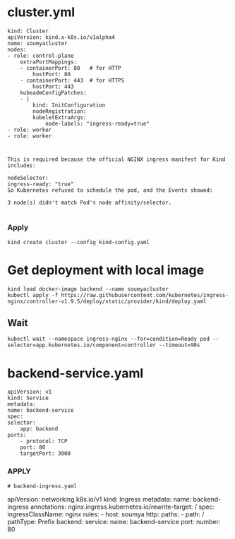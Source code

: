 # cluster.yml
    kind: Cluster
    apiVersion: kind.x-k8s.io/v1alpha4
    name: soumyacluster
    nodes:
    - role: control-plane
        extraPortMappings:
        - containerPort: 80   # for HTTP
            hostPort: 80
        - containerPort: 443  # for HTTPS
            hostPort: 443
        kubeadmConfigPatches:
        - |
            kind: InitConfiguration
            nodeRegistration:
            kubeletExtraArgs:
                node-labels: "ingress-ready=true"
    - role: worker
    - role: worker
#
    This is required because the official NGINX ingress manifest for Kind includes:

    nodeSelector:
    ingress-ready: "true"
    So Kubernetes refused to schedule the pod, and the Events showed:

    3 node(s) didn't match Pod's node affinity/selector.
#




### Apply
    kind create cluster --config kind-config.yaml
# Get deployment with local image
    kind load docker-image backend --name soumyacluster
    kubectl apply -f https://raw.githubusercontent.com/kubernetes/ingress-nginx/controller-v1.9.5/deploy/static/provider/kind/deploy.yaml
## Wait 
    kubectl wait --namespace ingress-nginx --for=condition=Ready pod --selector=app.kubernetes.io/component=controller --timeout=90s


# backend-service.yaml
    apiVersion: v1
    kind: Service
    metadata:
    name: backend-service
    spec:
    selector:
        app: backend
    ports:
        - protocol: TCP
        port: 80
        targetPort: 3000

### APPLY
    # backend-ingress.yaml
apiVersion: networking.k8s.io/v1
kind: Ingress
metadata:
  name: backend-ingress
  annotations:
    nginx.ingress.kubernetes.io/rewrite-target: /
spec:
  ingressClassName: nginx
  rules:
    - host: soumya
      http:
        paths:
          - path: /
            pathType: Prefix
            backend:
              service:
                name: backend-service
                port:
                  number: 80

